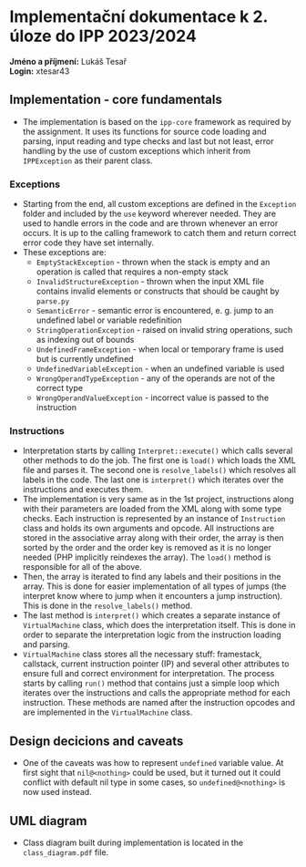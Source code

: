# Implementační dokumentace k 2. úloze do IPP 2023/2024

**Jméno a příjmení:** Lukáš Tesař \
**Login:** xtesar43

## Implementation - core fundamentals
- The implementation is based on the `ipp-core` framework as required by the assignment. It uses its functions for source code loading and parsing, input reading and type checks and last but not least, error handling by the use of custom exceptions which inherit from `IPPException` as their parent class.

### Exceptions
- Starting from the end, all custom exceptions are defined in the `Exception` folder and included by the `use` keyword wherever needed. They are used to handle errors in the code and are thrown whenever an error occurs. It is up to the calling framework to catch them and return correct error code they have set internally.
- These exceptions are:
    - `EmptyStackException` - thrown when the stack is empty and an operation is called that requires a non-empty stack
    - `InvalidStructureException` - thrown when the input XML file contains invalid elements or constructs that should be caught by `parse.py`
    - `SemanticError` - semantic error is encountered, e. g. jump to an undefined label or variable redefinition
    - `StringOperationException` - raised on invalid string operations, such as indexing out of bounds
    - `UndefinedFrameException` - when local or temporary frame is used but is currently undefined
    - `UndefinedVariableException` - when an undefined variable is used
    - `WrongOperandTypeException` - any of the operands are not of the correct type
    - `WrongOperandValueException` - incorrect value is passed to the instruction

### Instructions
- Interpretation starts by calling `Interpret::execute()` which calls several other methods to do the job. The first one is `load()` which loads the XML file and parses it. The second one is `resolve_labels()` which resolves all labels in the code. The last one is `interpret()` which iterates over the instructions and executes them.
- The implementation is very same as in the 1st project, instructions along with their parameters are loaded from the XML along with some type checks. Each instruction is represented by an instance of `Instruction` class and holds its own arguments and opcode. All instructions are stored in the associative array along with their order, the array is then sorted by the order and the order key is removed as it is no longer needed (PHP implicitly reindexes the array). The `load()` method is responsible for all of the above.
- Then, the array is iterated to find any labels and their positions in the array. This is done for easier implementation of all types of jumps (the interpret know where to jump when it encounters a jump instruction). This is done in the `resolve_labels()` method.
- The last method is `interpret()` which creates a separate instance of `VirtualMachine` class, which does the interpretation itself. This is done in order to separate the interpretation logic from the instruction loading and parsing.
- `VirtualMachine` class stores all the necessary stuff: framestack, callstack, current instruction pointer (IP) and several other attributes to ensure full and correct environment for interpretation. The process starts by calling `run()` method that contains just a simple loop which iterates over the instructions and calls the appropriate method for each instruction. These methods are named after the instruction opcodes and are implemented in the `VirtualMachine` class.

## Design decicions and caveats
- One of the caveats was how to represent `undefined` variable value. At first sight that `nil@<nothing>` could be used, but it turned out it could conflict with default nil type in some cases, so `undefined@<nothing>` is now used instead.

## UML diagram
- Class diagram built during implementation is located in the `class_diagram.pdf` file.
